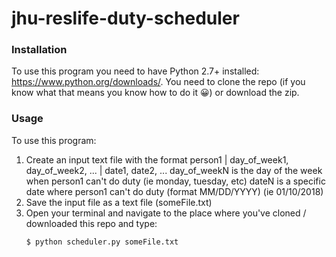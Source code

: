 # jhu-reslife-duty-scheduler

### Installation 
To use this program you need to have Python 2.7+ installed: https://www.python.org/downloads/.
You need to clone the repo (if you know what that means you know how to do it 😀) or download the zip. 

### Usage
To use this program:
1. Create an input text file with the format
    person1 | day_of_week1, day_of_week2, ... | date1, date2, ...
    day_of_weekN is the day of the week when person1 can't do duty (ie monday, tuesday, etc)
    dateN is a specific date where person1 can't do duty (format MM/DD/YYYY) (ie 01/10/2018)
2. Save the input file as a text file (someFile.txt)
3. Open your terminal and navigate to the place where you've cloned / downloaded this repo and type:
    ```
    $ python scheduler.py someFile.txt
    ```
